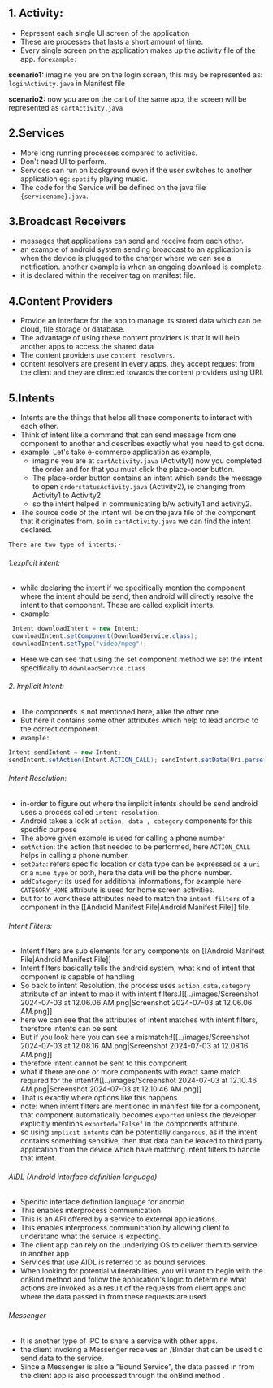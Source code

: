 
## 1. Activity: 
   - Represent each single UI screen of the application 
   - These  are processes that lasts a short amount of time.
   - Every single screen on the application makes up the activity file of the app. `forexample:`

**scenario1:** imagine you are on the login screen, this may be represented as: `loginActivity.java` in Manifest file 
    
**scenario2:** now you are on the cart of the same app, the screen  will be represented as `cartActivity.java` 


## 2.Services
- More long running processes compared to activities.
- Don't need UI to perform.
- Services can run on background even if the user switches to another application eg: `spotify` playing music.
- The code for the Service will be defined on the java file  `{servicename}.java`.

## 3.Broadcast Receivers
- messages that applications can send and receive from each other.
- an example of android system sending broadcast to an application  is when the device is plugged to the charger where we can see a notification. another example is when an ongoing download is complete.
- it is declared within the receiver tag on manifest file.

## 4.Content Providers 
- Provide an interface for the app to manage its stored data which can be  cloud, file  storage or database.
- The advantage of using these content providers is that it will help another apps to access the shared data 
- The content providers use `content resolvers`.
- content resolvers are present in every apps, they accept request from the client and they are directed towards the content providers using URI. 
   
## 5.Intents
- Intents are the things that helps all these components to interact with each other.
- Think of intent like a command that can send message from one component to another and describes exactly what you need to get done.
- example: Let's take  e-commerce application as example, 
    - imagine you are at `cartActivity.java` (Activity1) now you completed the order and for that you must click the place-order button.
    - The place-order button contains an intent which  sends the message to open `orderstatusActivity.java` (Activity2), ie changing  from  Activity1  to  Activity2.
    -  so the intent helped in communicating b/w activity1 and activity2.
-  The source code of the intent will be on the java file of the component that it originates from, so in `cartActivity.java` we can find the intent declared.


`There are two type of intents:-`

###### 1.explicit intent:
- while declaring the intent if we specifically mention the component where the intent should be send, then android will directly resolve the intent to that component. These are called explicit intents.
- example:
```java
 Intent downloadIntent = new Intent;
 downloadIntent.setComponent(DownloadService.class);     
 downloadIntent.setType("video/mpeg");
```
- Here we can see that using the set component method we set the intent specifically to `downloadService.class` 

###### 2. Implicit Intent:
- The components is not mentioned here, alike the other one.
- But here it contains some other attributes which help to lead android to the correct component.
- `example:`
```java
Intent sendIntent = new Intent;
sendIntent.setAction(Intent.ACTION_CALL); sendIntent.setData(Uri.parse("tel:+15555555555")); sendIntent.addCategory(Intent.CATEGORY_HOME);
```

###### Intent Resolution:
- in-order to figure out where the implicit intents should be send android uses a process called `intent resolution`.
-  Android takes a look at `action, data , category` components for this specific purpose 
- The above given example is used for calling a phone number
- `setAction`: the action that needed to be performed, here `ACTION_CALL` helps in calling a phone number.
- `setData`: refers specific location or data type can be expressed as a `uri` or a `mime type`  or both, here the data will be the phone number. 
- `addCategory`:  its used for additional informations, for example here `CATEGORY_HOME` attribute is used for home screen activities.
- but for to work these attributes need to match the `intent filters` of a component in the [[Android Manifest File|Android Manifest File]] file.

###### Intent Filters:
- Intent filters are sub elements for any components on [[Android Manifest File|Android Manifest File]]
- Intent filters basically tells the android system, what kind of intent that component is capable of handling
- So back to intent Resolution, the process uses `action,data,category` attribute of an intent  to map it with intent filters.![[../images/Screenshot 2024-07-03 at 12.06.06 AM.png|Screenshot 2024-07-03 at 12.06.06 AM.png]]
- here we can see that the attributes of intent matches with intent filters, therefore intents can be sent
- But if you look here you can see a mismatch:![[../images/Screenshot 2024-07-03 at 12.08.16 AM.png|Screenshot 2024-07-03 at 12.08.16 AM.png]]
- therefore intent cannot be sent to this component.
- what if there are one or more components with exact same match required for the intent?![[../images/Screenshot 2024-07-03 at 12.10.46 AM.png|Screenshot 2024-07-03 at 12.10.46 AM.png]]
- That is exactly where options like this happens
- note: when intent filters are mentioned in manifest file for a component, that component automatically becomes `exported` unless the developer explicitly mentions `exported="False"`  in the components attribute.
- so using `implicit intents` can be potentially `dangerous`, as if the intent contains something sensitive, then that data can be leaked to third party application from the device which have matching intent filters to handle that intent.

###### AIDL (Android interface definition language)

- Specific interface definition language for android
- This enables interprocess communication
- This is an API offered by a service to external applications.
- This enables interprocess communication by allowing client to understand what the service is expecting.
- The client app can rely on the underlying OS to deliver them to service in another app
- Services that use AIDL is referred to as bound services.
- When looking for potential vulnerabilities, you will want to begin with the onBind method and follow the application's logic to determine what actions are invoked as a result of the requests from client apps and where the data passed in from these requests are used

###### Messenger
- It is another type of IPC to share a service with other apps.
- the client invoking a Messenger receives an /Binder that can be used t o send data to the service.
- Since a Messenger is also a "Bound Service", the data passed in from the client app is also processed through the onBind method .


